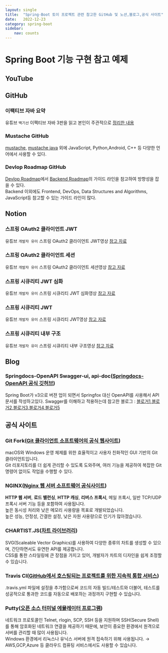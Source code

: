 ```yaml
---
layout: single
title:  "Spring-Boot 토이 프로젝트 관련 참고한 GitHub 및 노션,블로그,공식 사이트"
date:   2022-12-23
category: spring-boot
sidebar:
    nav: counts
---
```

# Spring Boot 기능 구현 참고 예제
## YouTube




## GitHub
### 이팩티브 자바 요약
유튜브 `백기선` 이팩티브 자바 3판을 읽고 본인이 주관적으로 [정리한 내용][effective-java]
### Mustache GitHub
[mustache][Mustache], [mustache java][Mustache-Java] 외에 JavaScript, Python,Android, C++ 등 다양한 언어에서 사용할 수 있다.
### Devlop Roadmap GitHub
[Devlop Roadmap][Road-Map]에서 [Backend Roadmap][Backend-Roadmap]의 가이드 라인을 참고하여 방향성을 잡을 수 있다.<br> Backend 이외에도 Frontend, DevOps, Data Structures and Algorithms, JavaScript등 참고할 수 있는 가이드 라인이 많다.





## Notion
### 스프링 OAuth2 클라이언트 JWT
유튜브 `개발자 유미` 스프링 OAuth2 클라이언트 JWT영상 [참고 자료][OAuth2-JWT]
### 스프링 OAuth2 클라이언트 세션
유튜브 `개발자 유미` 스프링 OAuth2 클라이언트 세션영상 [참고 자료][OAuth2]
### 스프링 시큐리티 JWT 심화
유튜브 `개발자 유미` 스프링 시큐리티 JWT 심화영상 [참고 자료][JWT-Hard]
### 스프링 시큐리티 JWT
 유튜브 `개발자 유미` 스프링 시큐리티 JWT영상 [참고 자료][JWT]
### 스프링 시큐리티 내부 구조
 유튜브 `개발자 유미` 스프링 시큐리티 내부 구조영상 [참고 자료][Security]




## Blog
### Springdocs-OpenAPI Swagger-ui, api-doc([Springdocs-OpenAPI 공식 깃허브][Swagger1])
Spring Boot가 v3으로 버젼 업이 되면서 Springfox 대신 OpenAPI를 사용해서 API문서를 작성하고있다.
Swagger를 이해하고 적용하는데 참고한 블로그 : [블로거1][Swagger2],[블로거2][Swagger3],[블로거3][Swagger4],[블로거4][Swagger5],[블로거5][Swagger6]





## 공식 사이트
### Git Fork([Git 클라이언트 소프트웨어의 공식 웹사이트][Git-Fork])
macOS와 Windows 운영 체제를 위한 효율적이고 사용자 친화적인 GUI 기반의 Git 클라이언트입니다.<br>Git 리포지토리를 더 쉽게 관리할 수 있도록 도와주며, 여러 기능을 제공하여 복잡한 Git 명령어 없이도 작업을 수행할 수 있다.<br>

### NGINX([Nginx 웹 서버 소프트웨어 공식사이트][Nginx])
**HTTP 웹 서버**, **로드 밸런싱**, **HTTP 캐싱**, **리버스 프록시**, 메일 프록시, 일반 TCP/UDP 프록시 서버 기능 등을 포함하여 사용됩니다.<br> 높은 동시성 처리와 낮은 메모리 사용량을 목표로 개발되었습니다.<br>
높은 성능, 안정성, 간결한 설정, 낮은 자원 사용량으로 인기가 많아졌습니다.
<br>

### CHARTIST.JS([차트 라이브러리][Chartist])
SVG(Scaleable Vector Graphics)를 사용하여 다양한 종류의 차트를 생성할 수 있으며, 간단하면서도 유연한 API를 제공합니다.<br>
CSS를 통한 스타일링에 큰 장점을 가지고 있어, 개발자가 차트의 디자인을 쉽게 조정할 수 있습니다.<br>

### Travis CI([GitHub에서 호스팅되는 프로젝트를 위한 지속적 통합 서비스][Travis-CI])
.travis.yml 파일에 설정을 추가함으로써 코드의 자동 빌드/테스트와 더불어, 테스트를 성공적으로 통과한 코드를 자동으로 배포하는 과정까지 구현할 수 있습니다.

### Putty([오픈 소스 터미널 에뮬레이터 프로그램][Putty])
네트워크 프로토콜인 Telnet, rlogin, SCP, SSH 등을 지원하며 SSH(Secure Shell)를 통해 암호화된 네트워크 연결을 제공하기 때문에, 보안이 중요한 환경에서 원격으로 서버를 관리할 때 많이 사용됩니다.<br>
Windows 환경에서 리눅스나 유닉스 서버에 원격 접속하기 위해 사용됩니다. → AWS,GCP,Azure 등 클라우드 컴퓨팅 서비스에서도 사용할 수 있습니다.



















[OAuth2]: https://substantial-park-a17.notion.site/OAuth2-295f3799ed7f47dcabf537dce52ea9e7
[JWT]: https://substantial-park-a17.notion.site/JWT-7a5cd1cf278a407fae9f35166da5ab03
[OAuth2-JWT]: https://substantial-park-a17.notion.site/OAuth2-JWT-2c0ed188191f48bc8f1f45b73eef4f65
[JWT-Hard]: https://substantial-park-a17.notion.site/JWT-c0bc9713fc284858ac5b7b69a2403893
[Security]: https://substantial-park-a17.notion.site/f8cccf6431dc43c8a31599798300970f
[effective-java]: https://github.com/keesun/study/blob/master/effective-java/Readme.md
[Mustache]: https://github.com/mustache/mustache.github.com
[Mustache-Java]: https://github.com/spullara/mustache.java
[Git-Fork]: https://git-fork.com/
[Nginx]: http://nginx.org/en/docs/
[Chartist]: https://gionkunz.github.io/chartist-js/getting-started.html
[Travis-CI]: https://docs.travis-ci.com/user/tutorial/
[Putty]: https://www.chiark.greenend.org.uk/~sgtatham/putty/latest.html
[Road-Map]:https://github.com/kamranahmedse/developer-roadmap?tab=readme-ov-file
[Backend-Roadmap]: https://roadmap.sh/backend
[Swagger1]: https://github.com/springdoc/springdoc-openapi-demos
[Swagger2]: https://m.post.naver.com/viewer/postView.naver?volumeNo=35110996&memberNo=5733062
[Swagger3]:https://tg360.tistory.com/entry/Springdoc-openapi%EB%A5%BC-%ED%99%9C%EC%9A%A9%ED%95%9C-Spring-Boot-%EA%B8%B0%EB%B0%98-API%EC%9D%98-%EB%AC%B8%EC%84%9C-%EC%9E%90%EB%8F%99%ED%99%94
[Swagger4]:https://syk531.tistory.com/58
[Swagger5]:https://hogwart-scholars.tistory.com/entry/Spring-Boot-SpringDoc%EA%B3%BC-Swagger%EB%A5%BC-%EC%9D%B4%EC%9A%A9%ED%95%B4-API-%EB%AC%B8%EC%84%9C%ED%99%94-%EC%9E%90%EB%8F%99%ED%99%94%ED%95%98%EA%B8%B0
[Swagger6]:https://blog.naver.com/seek316/223349824088





